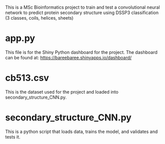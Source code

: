 This is a MSc Bioinformatics project to train and test a convolutional neural network to predict protein secondary structure using DSSP3 classification (3 classes, coils, helices, sheets)

# app.py

This file is for the Shiny Python dashboard for the project. The dashboard can be found at:
https://bareebaree.shinyapps.io/dashboard/

# cb513.csv 

This is the dataset used for the project and loaded into secondary_structure_CNN.py.

# secondary_structure_CNN.py

This is a python script that loads data, trains the model, and validates and tests it.

